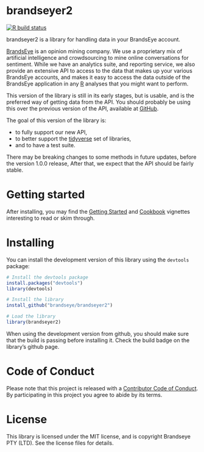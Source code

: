 
<!-- README.md is generated from README.Rmd. Please edit that file -->

# brandseyer2

<!-- badges: start -->

[![R build
status](https://github.com/brandseye/brandseyer2/workflows/R-CMD-check/badge.svg)](https://github.com/brandseye/brandseyer2/actions)
<!-- badges: end -->

brandseyer2 is a library for handling data in your BrandsEye account.

[BrandsEye](http://www.brandseye.com) is an opinion mining company. We
use a proprietary mix of artificial intelligence and crowdsourcing to
mine online conversations for sentiment. While we have an analytics
suite, and reporting service, we also provide an extensive API to access
to the data that makes up your various BrandsEye accounts, and makes it
easy to access the data outside of the BrandsEye application in any
[R](http://www.r-project.org/) analyses that you might want to perform.

This version of the library is still in its early stages, but is usable,
and is the preferred way of getting data from the API. You should
probably be using this over the previous version of the API, available
at
[GitHub](https://github.com/brandseye/brandseyer "The original brandseyer library").

The goal of this version of the library is:

  - to fully support our new API,
  - to better support the [tidyverse](https://www.tidyverse.org/) set of
    libraries,
  - and to have a test suite.

There may be breaking changes to some methods in future updates, before
the version 1.0.0 release, After that, we expect that the API should be
fairly stable.

# Getting started

After installing, you may find the [Getting
Started](https://brandseye.github.io/brandseyer2/articles/brandseyer2.html)
and
[Cookbook](https://brandseye.github.io/brandseyer2/articles/cookbook.html)
vignettes interesting to read or skim through.

# Installing

You can install the development version of this library using the
`devtools` package:

``` r
# Install the devtools package
install.packages("devtools")
library(devtools)

# Install the library
install_github("brandseye/brandseyer2")

# Load the library
library(brandseyer2)
```

When using the development version from github, you should make sure
that the build is passing before installing it. Check the build badge on
the library’s github page.

# Code of Conduct

Please note that this project is released with a [Contributor Code of
Conduct](CODE_OF_CONDUCT.md). By participating in this project you agree
to abide by its terms.

# License

This library is licensed under the MIT license, and is copyright
Brandseye PTY (LTD). See the license files for details.
